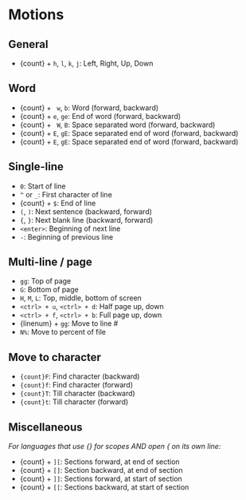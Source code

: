 # Motions

## General

- {count} + `h`, `l`, `k`, `j`: Left, Right, Up, Down

## Word

- {count} + ` w`, `b`: Word (forward, backward)
- {count} + `e`, `ge`: End of word (forward, backward)
- {count} + ` W`, `B`: Space separated word (forward, backward)
- {count} + `E`, `gE`: Space separated end of word (forward, backward)
- {count} + `E`, `gE`: Space separated end of word (forward, backward)

## Single-line

- `0`: Start of line
- `^` or `_`: First character of line
- {count} + `$`: End of line
- `(`, `)`: Next sentence (backward, forward)
- `{`, `}`: Next blank line (backward, forward)
- `<enter>`: Beginning of next line
- `-`: Beginning of previous line

## Multi-line / page

- `gg`: Top of page
- `G`: Bottom of page
- `H`, `M`, `L`: Top, middle, bottom of screen
- `<ctrl> + u`, `<ctrl> + d`: Half page up, down
- `<ctrl> + f`, `<ctrl> + b`: Full page up, down
- {linenum} + `gg`: Move to line #
- `N%`: Move to percent of file

## Move to character

- `{count}F`: Find character (backward)
- `{count}f`: Find character (forward)
- `{count}T`: Till character (backward)
- `{count}t`: Till character (forward)

## Miscellaneous

_For languages that use {} for scopes AND open { on its own line:_

- {count} + `][`: Sections forward, at end of section
- {count} + `[]`: Section backward, at end of section
- {count} + `]]`: Sections forward, at start of section
- {count} + `[[`: Sections backward, at start of section
